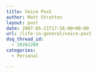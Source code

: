 ```yaml
---
title: Voice Post
author: Matt Stratton
layout: post
date: 2007-05-21T17:56:00+00:00
url: /life-in-general/voice-post
dsq_thread_id:
  - 28262288
categories:
  - Personal

---
```

